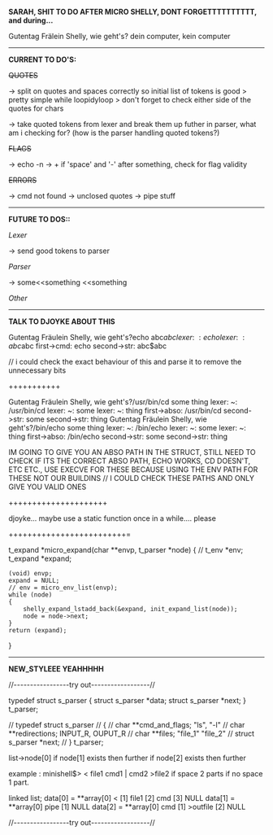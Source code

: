 **SARAH, SHIT TO DO AFTER MICRO SHELLY, DONT FORGETTTTTTTTTT, and during...**

Gutentag Frälein Shelly, wie geht's?
dein computer, kein computer

---------------------------------------------------------------------------------
**CURRENT TO DO'S:**

~~QUOTES~~

-> split on quotes and spaces correctly so initial list of tokens is good
	> pretty simple while loopidyloop
	> don't forget to check either side of the quotes for chars

-> take quoted tokens from lexer and break them up futher in parser, what am i checking for? (how is the parser handling quoted tokens?)



~~FLAGS~~

-> echo -n
-> + if 'space' and '-' after something, check for flag validity

~~ERRORS~~

-> cmd not found
-> unclosed quotes
-> pipe stuff


---------------------------------------------------------------------------------
**FUTURE TO DOS::**

*Lexer*

-> send good tokens to parser


*Parser*

-> some<<something 
	<<something

*Other*


---------------------------------------------------------------------------------
**TALK TO DJOYKE ABOUT THIS**

Gutentag Fräulein Shelly, wie geht's?echo abc$abc
lexer: 		~: echo
lexer: 		~: abc$abc
first->cmd: echo
second->str: abc$abc 

// i could check the exact behaviour of this and parse it to remove the unnecessary bits

+++++++++++

Gutentag Fräulein Shelly, wie geht's?/usr/bin/cd some thing
lexer: 		~: /usr/bin/cd
lexer: 		~: some
lexer: 		~: thing
first->abso: /usr/bin/cd
second->str: some
second->str: thing
Gutentag Fräulein Shelly, wie geht's?/bin/echo some thing
lexer: 		~: /bin/echo
lexer: 		~: some
lexer: 		~: thing
first->abso: /bin/echo
second->str: some
second->str: thing

IM GOING TO GIVE YOU AN ABSO PATH IN THE STRUCT, STILL NEED TO CHECK IF ITS THE CORRECT 
ABSO PATH, ECHO WORKS, CD DOESN'T, ETC ETC., USE EXECVE FOR THESE BECAUSE USING
THE ENV PATH FOR THESE NOT OUR BUILDINS
// I COULD CHECK THESE PATHS AND ONLY GIVE YOU VALID ONES

+++++++++++++++++++++

djoyke... maybe use a static function once in a while.... please

+++++++++++++++++++++++++=


t_expand	*micro_expand(char **envp, t_parser *node)
{
	// t_env	    *env;
    t_expand    *expand;

    (void) envp;
	expand = NULL;
	// env = micro_env_list(envp);
	while (node)
	{
        shelly_expand_lstadd_back(&expand, init_expand_list(node));
		node = node->next;
	}
	return (expand);
}

---------------------------------------------------------------------------------
**NEW_STYLEEE YEAHHHHH**

//-----------------try out------------------//

typedef struct s_parser 
{
	struct s_parser		*data;
	struct s_parser		*next;
}	t_parser;


// typedef struct s_parser 
// {
// 	char **cmd_and_flags;   "ls", "-l"
//	char **redirections;    INPUT_R, OUPUT_R 
//	char **files;			"file_1" "file_2" 
// 	struct s_parser		*next;
// }	t_parser;


list->node[0]
if node[1] exists then further
if node[2] exists then further

example : minishell$> < file1 cmd1 | cmd2 >file2
if space 2 parts if no space 1 part.

linked list;
data[0] = **array[0] < [1] file1 [2] cmd [3] NULL
data[1] = **array[0] pipe [1] NULL
data[2] = **array[0] cmd [1] >outfile [2] NULL

//-----------------try out------------------//